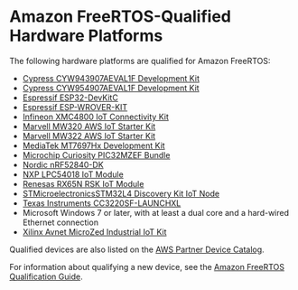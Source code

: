 # Amazon FreeRTOS\-Qualified Hardware Platforms<a name="freertos-hardware"></a>

The following hardware platforms are qualified for Amazon FreeRTOS:
+ [Cypress CYW943907AEVAL1F Development Kit](https://devices.amazonaws.com/detail/a3G0L00000AAPg0UAH/CYW943907AEVAL1F)
+ [Cypress CYW954907AEVAL1F Development Kit](https://devices.amazonaws.com/detail/a3G0L00000AAPg5UAH/CYW954907AEVAL1F)
+ [Espressif ESP32\-DevKitC](https://devices.amazonaws.com/detail/a3G0L00000AANtjUAH/ESP32-DevKitC)
+ [Espressif ESP\-WROVER\-KIT](https://devices.amazonaws.com/detail/a3G0L00000AANtlUAH/ESP-WROVER-KIT)
+ [Infineon XMC4800 IoT Connectivity Kit](https://devices.amazonaws.com/detail/a3G0L00000AANsbUAH/XMC4800-IoT-Amazon-FreeRTOS-Connectivity-Kit-WiFi)
+ [Marvell MW320 AWS IoT Starter Kit](https://devices.amazonaws.com/detail/a3G0h000000OaRnEAK/Marvell-MW320)
+ [Marvell MW322 AWS IoT Starter Kit](https://devices.amazonaws.com/detail/a3G0h000000OblKEAS/Marvell-MW322)
+ [MediaTek MT7697Hx Development Kit](https://devices.amazonaws.com/detail/a3G0L00000AAOmPUAX/MT7697Hx-Development-Kit)
+ [Microchip Curiosity PIC32MZEF Bundle](https://devices.amazonaws.com/detail/a3G0L00000AANscUAH/Curiosity-PIC32MZ-EF-Amazon-FreeRTOS-Bundle)
+ [Nordic nRF52840\-DK](https://devices.amazonaws.com/detail/a3G0L00000AANtrUAH/nRF52840-Development-Kit)
+ [NXP LPC54018 IoT Module](https://devices.amazonaws.com/detail/a3G0L00000AANtAUAX/LPC54018-IoT-Solution)
+ [Renesas RX65N RSK IoT Module](https://devices.amazonaws.com/detail/a3G0L00000AAOkeUAH/Renesas-Starter-Kit+-for-RX65N-2MB)
+ [STMicroelectronicsSTM32L4 Discovery Kit IoT Node](https://devices.amazonaws.com/detail/a3G0L00000AANsWUAX/STM32L4-Discovery-Kit-IoT-Node)
+ [Texas Instruments CC3220SF\-LAUNCHXL](https://devices.amazonaws.com/detail/a3G0L00000AANtaUAH/SimpleLink-Wi-Fi®-CC3220SF-Wireless-Microcontroller-LaunchPad-Development-Kit)
+ Microsoft Windows 7 or later, with at least a dual core and a hard\-wired Ethernet connection
+ [Xilinx Avnet MicroZed Industrial IoT Kit](https://devices.amazonaws.com/detail/a3G0L00000AANtqUAH/MicroZed-IIoT-Bundle-with-Amazon-FreeRTOS)

Qualified devices are also listed on the [AWS Partner Device Catalog](https://devices.amazonaws.com/search?page=1&sv=freertos)\.

For information about qualifying a new device, see the [Amazon FreeRTOS Qualification Guide](https://docs.aws.amazon.com/freertos/latest/qualificationguide/)\.